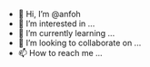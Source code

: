 - 👋 Hi, I’m @anfoh
- 👀 I’m interested in ...
- 🌱 I’m currently learning ...
- 💞️ I’m looking to collaborate on ...
- 📫 How to reach me ...

<!---
anfoh/anfoh is a ✨ special ✨ repository because its `README.md` (this file) appears on your GitHub profile.
You can click the Preview link to take a look at your changes.
--->
